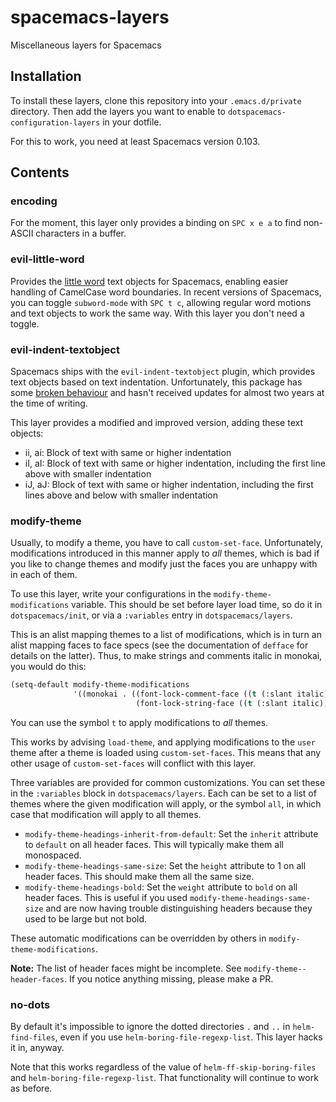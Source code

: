 # spacemacs-layers

Miscellaneous layers for Spacemacs

## Installation
To install these layers, clone this repository into your `.emacs.d/private`
directory. Then add the layers you want to enable to
`dotspacemacs-configuration-layers` in your dotfile.

For this to work, you need at least Spacemacs version 0.103.

## Contents

### encoding

For the moment, this layer only provides a binding on `SPC x e a` to find
non-ASCII characters in a buffer.

### evil-little-word

Provides the [little word](https://github.com/tarao/evil-plugins) text objects
for Spacemacs, enabling easier handling of CamelCase word boundaries. In recent
versions of Spacemacs, you can toggle `subword-mode` with `SPC t c`, allowing
regular word motions and text objects to work the same way. With this layer you
don't need a toggle.

### evil-indent-textobject

Spacemacs ships with the `evil-indent-textobject` plugin, which provides text
objects based on text indentation. Unfortunately, this package has some
[broken behaviour](https://github.com/cofi/evil-indent-textobject/issues/1) and
hasn't received updates for almost two years at the time of writing.

This layer provides a modified and improved version, adding these text objects:

- ii, ai: Block of text with same or higher indentation
- iI, aI: Block of text with same or higher indentation, including the first
  line above with smaller indentation
- iJ, aJ: Block of text with same or higher indentation, including the first
  lines above and below with smaller indentation

### modify-theme

Usually, to modify a theme, you have to call `custom-set-face`. Unfortunately,
modifications introduced in this manner apply to *all* themes, which is bad if
you like to change themes and modify just the faces you are unhappy with in each
of them.

To use this layer, write your configurations in the `modify-theme-modifications`
variable. This should be set before layer load time, so do it in
`dotspacemacs/init`, or via a `:variables` entry in `dotspacemacs/layers`.

This is an alist mapping themes to a list of modifications, which is in turn an
alist mapping faces to face specs (see the documentation of `defface` for
details on the latter). Thus, to make strings and comments italic in monokai,
you would do this:

```lisp
(setq-default modify-theme-modifications
              '((monokai . ((font-lock-comment-face ((t (:slant italic))))
                            (font-lock-string-face ((t (:slant italic))))))))
```

You can use the symbol `t` to apply modifications to *all* themes.

This works by advising `load-theme`, and applying modifications to the `user`
theme after a theme is loaded using `custom-set-faces`. This means that any
other usage of `custom-set-faces` will conflict with this layer.

Three variables are provided for common customizations. You can set these in the
`:variables` block in `dotspacemacs/layers`. Each can be set to a list of themes
where the given modification will apply, or the symbol `all`, in which case that
modification will apply to all themes.

- `modify-theme-headings-inherit-from-default`: Set the `inherit` attribute to
  `default` on all header faces. This will typically make them all monospaced.
- `modify-theme-headings-same-size`: Set the `height` attribute to 1 on all
  header faces. This should make them all the same size.
- `modify-theme-headings-bold`: Set the `weight` attribute to `bold` on all
  header faces. This is useful if you used `modify-theme-headings-same-size` and
  are now having trouble distinguishing headers because they used to be large
  but not bold.

These automatic modifications can be overridden by others in
`modify-theme-modifications`.

**Note:** The list of header faces might be incomplete. See
`modify-theme--header-faces`. If you notice anything missing, please make a PR.

### no-dots

By default it's impossible to ignore the dotted directories `.` and `..` in
`helm-find-files`, even if you use `helm-boring-file-regexp-list`. This layer
hacks it in, anyway.

Note that this works regardless of the value of `helm-ff-skip-boring-files` and
`helm-boring-file-regexp-list`. That functionality will continue to work as
before.

